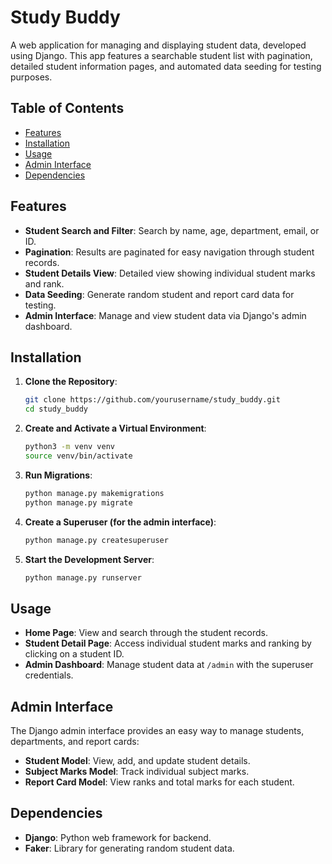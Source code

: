 # Study Buddy

A web application for managing and displaying student data, developed using Django. This app features a searchable student list with pagination, detailed student information pages, and automated data seeding for testing purposes.

## Table of Contents
- [Features](#features)
- [Installation](#installation)
- [Usage](#usage)
- [Admin Interface](#admin-interface)
- [Dependencies](#dependencies)


## Features
- **Student Search and Filter**: Search by name, age, department, email, or ID.
- **Pagination**: Results are paginated for easy navigation through student records.
- **Student Details View**: Detailed view showing individual student marks and rank.
- **Data Seeding**: Generate random student and report card data for testing.
- **Admin Interface**: Manage and view student data via Django's admin dashboard.

## Installation

1. **Clone the Repository**:
   ```bash
   git clone https://github.com/yourusername/study_buddy.git
   cd study_buddy

2. **Create and Activate a Virtual Environment**:
    ```bash
    python3 -m venv venv
    source venv/bin/activate  

3. **Run Migrations**:
    ```bash
    python manage.py makemigrations
    python manage.py migrate

4. **Create a Superuser (for the admin interface)**:
    ```bash
    python manage.py createsuperuser

5. **Start the Development Server**:
    ```bash
    python manage.py runserver

## Usage

- **Home Page**: View and search through the student records.
- **Student Detail Page**: Access individual student marks and ranking by clicking on a student ID.
- **Admin Dashboard**: Manage student data at `/admin` with the superuser credentials.


## Admin Interface

The Django admin interface provides an easy way to manage students, departments, and report cards:

- **Student Model**: View, add, and update student details.
- **Subject Marks Model**: Track individual subject marks.
- **Report Card Model**: View ranks and total marks for each student.

## Dependencies

- **Django**: Python web framework for backend.
- **Faker**: Library for generating random student data.




